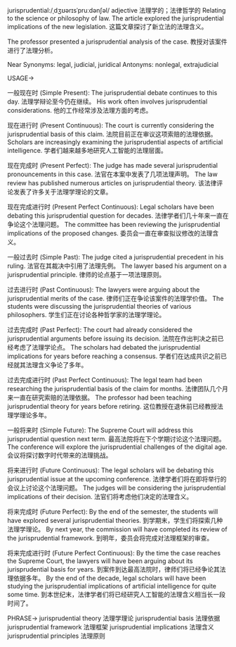 jurisprudential:/ˌdʒʊərɪsˈpruːdənʃəl/
adjective
法理学的；法律哲学的
Relating to the science or philosophy of law.
The article explored the jurisprudential implications of the new legislation. 这篇文章探讨了新立法的法理含义。

The professor presented a jurisprudential analysis of the case.  教授对该案件进行了法理分析。


Near Synonyms: legal, judicial, juridical
Antonyms: nonlegal, extrajudicial


USAGE->

一般现在时 (Simple Present):
The jurisprudential debate continues to this day.  法理学辩论至今仍在继续。
His work often involves jurisprudential considerations. 他的工作经常涉及法理方面的考虑。


现在进行时 (Present Continuous):
The court is currently considering the jurisprudential basis of this claim. 法院目前正在审议这项索赔的法理依据。
Scholars are increasingly examining the jurisprudential aspects of artificial intelligence. 学者们越来越多地研究人工智能的法理层面。


现在完成时 (Present Perfect):
The judge has made several jurisprudential pronouncements in this case. 法官在本案中发表了几项法理声明。
The law review has published numerous articles on jurisprudential theory.  该法律评论发表了许多关于法理学理论的文章。


现在完成进行时 (Present Perfect Continuous):
Legal scholars have been debating this jurisprudential question for decades. 法律学者们几十年来一直在争论这个法理问题。
The committee has been reviewing the jurisprudential implications of the proposed changes. 委员会一直在审查拟议修改的法理含义。


一般过去时 (Simple Past):
The judge cited a jurisprudential precedent in his ruling. 法官在其裁决中引用了法理先例。
The lawyer based his argument on a jurisprudential principle.  律师的论点基于一项法理原则。


过去进行时 (Past Continuous):
The lawyers were arguing about the jurisprudential merits of the case. 律师们正在争论该案件的法理学价值。
The students were discussing the jurisprudential theories of various philosophers. 学生们正在讨论各种哲学家的法理学理论。



过去完成时 (Past Perfect):
The court had already considered the jurisprudential arguments before issuing its decision. 法院在作出判决之前已经考虑了法理学论点。
The scholars had debated the jurisprudential implications for years before reaching a consensus.  学者们在达成共识之前已经就其法理含义争论了多年。


过去完成进行时 (Past Perfect Continuous):
The legal team had been researching the jurisprudential basis of the claim for months.  法律团队几个月来一直在研究索赔的法理依据。
The professor had been teaching jurisprudential theory for years before retiring.  这位教授在退休前已经教授法理学理论多年。


一般将来时 (Simple Future):
The Supreme Court will address this jurisprudential question next term. 最高法院将在下个学期讨论这个法理问题。
The conference will explore the jurisprudential challenges of the digital age.  会议将探讨数字时代带来的法理挑战。


将来进行时 (Future Continuous):
The legal scholars will be debating this jurisprudential issue at the upcoming conference. 法律学者们将在即将举行的会议上讨论这个法理问题。
The judges will be considering the jurisprudential implications of their decision. 法官们将考虑他们决定的法理含义。


将来完成时 (Future Perfect):
By the end of the semester, the students will have explored several jurisprudential theories. 到学期末，学生们将探索几种法理学理论。
By next year, the commission will have completed its review of the jurisprudential framework. 到明年，委员会将完成对法理框架的审查。


将来完成进行时 (Future Perfect Continuous):
By the time the case reaches the Supreme Court, the lawyers will have been arguing about its jurisprudential basis for years. 到案件到达最高法院时，律师们将已经争论其法理依据多年。
By the end of the decade, legal scholars will have been studying the jurisprudential implications of artificial intelligence for quite some time. 到本世纪末，法律学者们将已经研究人工智能的法理含义相当长一段时间了。



PHRASE->
jurisprudential theory 法理学理论
jurisprudential basis 法理依据
jurisprudential framework 法理框架
jurisprudential implications 法理含义
jurisprudential principles 法理原则
